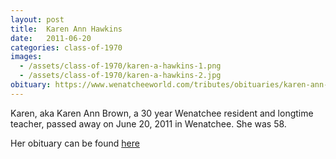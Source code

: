 ```yaml
---
layout: post
title:  Karen Ann Hawkins
date:   2011-06-20
categories: class-of-1970
images:
  - /assets/class-of-1970/karen-a-hawkins-1.png
  - /assets/class-of-1970/karen-a-hawkins-2.jpg
obituary: https://www.wenatcheeworld.com/tributes/obituaries/karen-ann-hawkins-brown/article_9ee835ea-2ac5-5aae-b71f-a9e97d225c89.html
---
```

Karen, aka Karen Ann Brown, a 30 year Wenatchee resident and longtime teacher, passed away on June 20, 2011 in Wenatchee. She was 58.

Her obituary can be found [here](https://www.wenatcheeworld.com/tributes/obituaries/karen-ann-hawkins-brown/article_9ee835ea-2ac5-5aae-b71f-a9e97d225c89.html)
